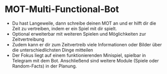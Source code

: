 # MOT-Multi-Functional-Bot


- Du hast Langeweile, dann schreibe deinen MOT an und er hilft dir die Zeit zu vertreiben, indem er ein Spiel mit dir spielt.
- Optional erweiterbar mit weiteren Spielen und Möglichkeiten zur Zeitvertreibung
- Zudem kann er dir zum Zeitvertreib viele Informationen oder Bilder über die unterschiedlichsten Dinge mitteilen
- Der Fokus liegt auf einem funktionierenden Minispiel, spielbar in Telegram mit dem Bot. Anschließend sind weitere Module (Spiele oder Random-Facts) in der Planung.
